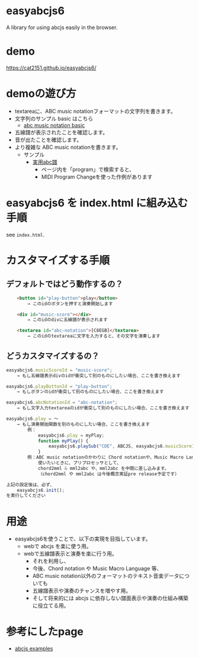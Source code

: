 # easyabcjs6
A library for using abcjs easily in the browser.

# demo
https://cat2151.github.io/easyabcjs6/

# demoの遊び方
- textareaに、ABC music notationフォーマットの文字列を書きます。
- 文字列のサンプル basic はこちら
    - [abc music notation basic](http://www.lesession.co.uk/abc/abc_notation.htm)
- 五線譜が表示されたことを確認します。
- 音が出たことを確認します。
- より複雑な ABC music notationを書きます。
    - サンプル
        - [実用abc譜](https://www.asahi-net.or.jp/~mf4n-nmr/abc_notation.html)
            - ページ内を「program」で検索すると、
            - MIDI Program Changeを使った作例があります

# easyabcjs6 を index.html に組み込む手順
see `index.html`.

# カスタマイズする手順
## デフォルトではどう動作するの？
```html
    <button id="play-button">play</button>
        → このidのボタンを押すと演奏開始します

    <div id="music-score"></div>
        → このidのdivに五線譜が表示されます

    <textarea id="abc-notation">[C8EGB]</textarea>
        → このidのtextareaに文字を入力すると、その文字を演奏します
```
## どうカスタマイズするの？
```JavaScript
easyabcjs6.musicScoreId = "music-score";
    → もし五線譜表示divのidが衝突して別のものにしたい場合、ここを書き換えます

easyabcjs6.playButtonId = "play-button";
    → もしボタンのidが衝突して別のものにしたい場合、ここを書き換えます

easyabcjs6.abcNotationId = "abc-notation";
    → もし文字入力textareaのidが衝突して別のものにしたい場合、ここを書き換えます

easyabcjs6.play = ～
    → もし演奏開始関数を別のものにしたい場合、ここを書き換えます
        例：
            easyabcjs6.play = myPlay;
            function myPlay() {
                easyabcjs6.playSub("CDE", ABCJS, easyabcjs6.musicScoreId);
            }
        例：ABC music notationのかわりに Chord notationや、Music Macro Languageを
            使いたいときに、プリプロセッサとして、
            chord2mml & mml2abc や、mml2abc を中間に差し込みます。
            （chord2mml や mml2abc は今後概念実証pre release予定です）

上記の設定後は、必ず、
    easyabcjs6.init();
を実行してください
```

# 用途
- easyabcjs6を使うことで、以下の実現を目指しています。
    - webで abcjs を楽に使う用。
    - webで五線譜表示と演奏を楽に行う用。
        - それを利用し、
        - 今後、Chord notation や Music Macro Language 等、
        - ABC music notation以外のフォーマットのテキスト音楽データについても
        - 五線譜表示や演奏のチャンスを増やす用。
        - そして将来的には abcjs に依存しない譜面表示や演奏の仕組み構築に役立てる用。

# 参考にしたpage
- [abcjs examples](https://paulrosen.github.io/abcjs/examples/toc.html)
